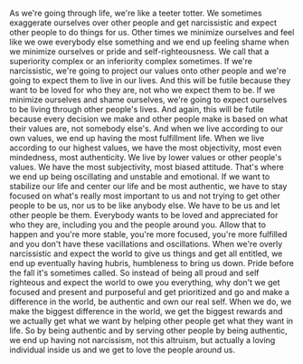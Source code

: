  As we're going through life, we're like a teeter totter. We sometimes exaggerate ourselves over other people and get narcissistic and expect other people to do things for us. Other times we minimize ourselves and feel like we owe everybody else something and we end up feeling shame when we minimize ourselves or pride and self-righteousness. We call that a superiority complex or an inferiority complex sometimes. If we're narcissistic, we're going to project our values onto other people and we're going to expect them to live in our lives. And this will be futile because they want to be loved for who they are, not who we expect them to be. If we minimize ourselves and shame ourselves, we're going to expect ourselves to be living through other people's lives. And again, this will be futile because every decision we make and other people make is based on what their values are, not somebody else's. And when we live according to our own values, we end up having the most fulfillment life. When we live according to our highest values, we have the most objectivity, most even mindedness, most authenticity. We live by lower values or other people's values. We have the most subjectivity, most biased attitude. That's where we end up being oscillating and unstable and emotional. If we want to stabilize our life and center our life and be most authentic, we have to stay focused on what's really most important to us and not trying to get other people to be us, nor us to be like anybody else. We have to be us and let other people be them. Everybody wants to be loved and appreciated for who they are, including you and the people around you. Allow that to happen and you're more stable, you're more focused, you're more fulfilled and you don't have these vacillations and oscillations. When we're overly narcissistic and expect the world to give us things and get all entitled, we end up eventually having hubris, humbleness to bring us down. Pride before the fall it's sometimes called. So instead of being all proud and self righteous and expect the world to owe you everything, why don't we get focused and present and purposeful and get prioritized and go and make a difference in the world, be authentic and own our real self. When we do, we make the biggest difference in the world, we get the biggest rewards and we actually get what we want by helping other people get what they want in life. So by being authentic and by serving other people by being authentic, we end up having not narcissism, not this altruism, but actually a loving individual inside us and we get to love the people around us.